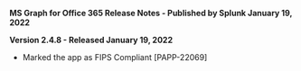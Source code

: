 **MS Graph for Office 365 Release Notes - Published by Splunk January 19, 2022**


**Version 2.4.8 - Released January 19, 2022**

* Marked the app as FIPS Compliant [PAPP-22069]